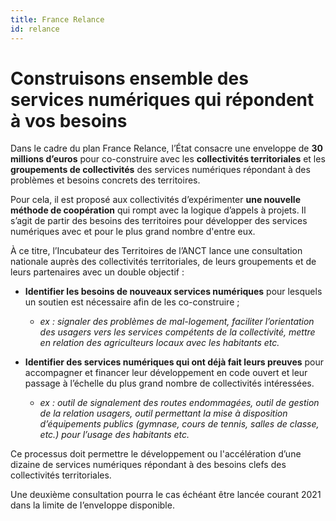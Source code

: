 ```yaml
---
title: France Relance
id: relance
---
```

# Construisons ensemble des services numériques qui répondent à vos besoins

Dans le cadre du plan France Relance, l’État consacre une enveloppe de **30 millions d’euros** pour co-construire avec les **collectivités territoriales** et les **groupements de collectivités** des services numériques répondant à des problèmes et besoins concrets des territoires.

Pour cela, il est proposé aux collectivités d’expérimenter **une nouvelle méthode de coopération** qui rompt avec la logique d’appels à projets. Il s’agit de partir des besoins des territoires pour développer des services numériques avec et pour le plus grand nombre d'entre eux. 

À ce titre, l’Incubateur des Territoires de l’ANCT lance une consultation nationale auprès des collectivités territoriales, de leurs groupements et de leurs partenaires avec un double objectif :

- **Identifier les besoins de nouveaux services numériques** pour lesquels un soutien est nécessaire afin de les co-construire ;
    - _ex : signaler des problèmes de mal-logement, faciliter l’orientation des usagers vers les services compétents de la collectivité, mettre en relation des agriculteurs locaux avec les habitants etc._

- **Identifier des services numériques qui ont déjà fait leurs preuves** pour accompagner et financer leur développement en code ouvert et leur passage à l’échelle du plus grand nombre de collectivités intéressées. 
    - _ex : outil de signalement des routes endommagées, outil de gestion de la relation usagers, outil permettant la mise à disposition d’équipements publics (gymnase, cours de tennis, salles de classe, etc.) pour l’usage des habitants etc._

Ce processus doit permettre le développement ou l'accélération d’une dizaine de services numériques répondant à des besoins clefs des collectivités territoriales. 

Une deuxième consultation pourra Ie cas échéant être lancée courant 2021 dans la limite de I’enveIoppe disponible.
